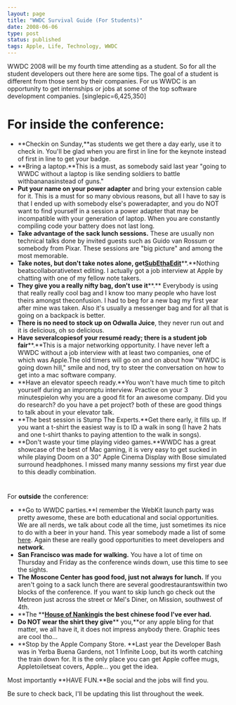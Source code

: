```yaml
---
layout: page
title: "WWDC Survival Guide (For Students)"
date: 2008-06-06
type: post
status: published
tags: Apple, Life, Technology, WWDC
---
```



WWDC 2008 will be my fourth time attending as a student. So for all the student developers out there here are some tips. The goal of a student is different from those sent by their companies. For us WWDC is an opportunity to get internships or jobs at some of the top software development companies. [singlepic=6,425,350]

# For **inside** the conference:

  * **Checkin on Sunday,**as students we get there a day early, use it to check in. You'll be glad when you are first in line for the keynote instead of first in line to get your badge.
  * **Bring a laptop.**This is a must, as somebody said last year "going to WWDC without a laptop is like sending soldiers to battle withbananasinstead of guns."
  * **Put your name on your power adapter** and bring your extension cable for it. This is a must for so many obvious reasons, but all I have to say is that I ended up with somebody else's poweradapter, and you do NOT want to find yourself in a session a power adapter that may be incompatible with your generation of laptop. When you are constantly compiling code your battery does not last long.
  * **Take advantage of the sack lunch sessions.** These are usually non technical talks done by invited guests such as Guido van Rossum or somebody from Pixar. These sessions are "big picture" and among the most memorable.
  * **Take notes, but don't take notes alone, get**[**SubEthaEdit**](http://subethaedit.de/index.html)**.**Nothing beatscollaborativetext editing. I actually got a job interview at Apple by chatting with one of my fellow note takers.
  * **They give you a really nifty bag, don't use it****.** Everybody is using that really really cool bag and I know too many people who have lost theirs amongst theconfusion. I had to beg for a new bag my first year after mine was taken. Also it's usually a messenger bag and for all that is going on a backpack is better.
  * **There is no need to stock up on Odwalla Juice**, they never run out and it is delicious, oh so delicious.
  * **Have severalcopiesof your resumé ready; there is a student job fair****.**This is a major networking opportunity. I have never left a WWDC without a job interview with at least two companies, one of which was Apple.The old timers will go on and on about how "WWDC is going down hill," smile and nod, try to steer the conversation on how to get into a mac software company.
  * **Have an elevator speech ready.**You won't have much time to pitch yourself during an impromptu interview. Practice on your 3 minutespielon why you are a good fit for an awesome company. Did you do research? do you have a pet project? both of these are good things to talk about in your elevator talk.
  * **The best session is Stump The Experts.**Get there early, it fills up. If you want a t-shirt the easiest way is to ID a walk in song (I have 2 hats and one t-shirt thanks to paying attention to the walk in songs).
  * **Don't waste your time playing video games.**WWDC has a great showcase of the best of Mac gaming, it is very easy to get sucked in while playing Doom on a 30" Apple Cinema Display with Bose simulated surround headphones. I missed many manny sessions my first year due to this deadly combination.

#

For **outside** the conference:

  * **Go to WWDC parties.**I remember the WebKit launch party was pretty awesome, these are both educational and social opportunities. We are all nerds, we talk about code all the time, just sometimes its nice to do with a beer in your hand. This year somebody made a list of some [here](http://upcoming.yahoo.com/tag/wwdc/). Again these are really good opportunities to meet developers and **network**.
  * **San Francisco was made for walking.** You have a lot of time on Thursday and Friday as the conference winds down, use this time to see the sights.
  * **The Moscone Center has good food, just not always for lunch.** If you aren't going to a sack lunch there are several goodrestaurantswithin two blocks of the conference. If you want to skip lunch go check out the Metreon just across the street or Mel's Diner, on Mission, southwest of 4th.
  * **The **[**House of Nanking**](http://maps.google.com/maps?f=q&hl=en&geocode=&q=house+of+nanking,san+francisco&jsv=114&sll=37.0625,-95.677068&sspn=47.972233,86.748047&ie=UTF8&cd=1&latlng=37796528,-122405360,10105956810064744082&ei=XCxJSJWUPJCqqgKH9Zi0BA)**is the best chinese food I've ever had.**
  * **Do NOT wear the shirt they give**** you,**or any apple bling for that matter, we all have it, it does not impress anybody there. Graphic tees are cool tho...
  * **Stop by the Apple Company Store. **Last year the Developer Bash was in Yerba Buena Gardens, not 1 Infinite Loop, but its worth catching the train down for. It is the only place you can get Apple coffee mugs, Appletoiletseat covers, Apple... you get the idea.

Most importantly **HAVE FUN.**Be social and the jobs will find you.

Be sure to check back, I'll be updating this list throughout the week.
